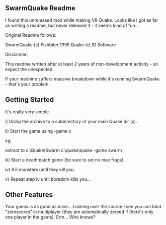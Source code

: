 SwarmQuake Readme
-----------------

I found this unreleased mod while making VR Quake. Looks like I got as far as writing a readme, but never released it - it seems kind of fun...

Original Readme follows:



SwarmQuake (c) Fishbiter 1999
Quake (c) ID Software

Disclaimer:

This readme written after at least 2 years of non-development activity - so expect the unexpected.

If your machine suffers massive breakdown while it's running SwarmQuake - that's your problem.

Getting Started
---------------

It's really very simple.

i) Unzip the archive to a subdirectory of your main Quake dir (x).

ii) Start the game using -game x

eg.

extract to c:\Quake\Swarm
c:\quake\quake -game swarm

iii) Start a deathmatch game (be sure to set no max frags)

iv) Kill monsters until they kill you.

v) Repeat step iv until boredom kills you...


Other Features
--------------

Your guess is as good as mine... Looking over the source I see you can bind "zeroscores" in multiplayer (they are automatically zeroed if there's only one player in the game). Erm... Who knows?


